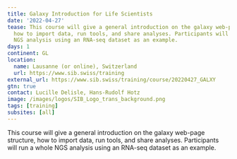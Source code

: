 ```yaml
---
title: Galaxy Introduction for Life Scientists
date: '2022-04-27'
tease: This course will give a general introduction on the galaxy web-page structure,
  how to import data, run tools, and share analyses. Participants will run a whole
  NGS analysis using an RNA-seq dataset as an example.
days: 1
continent: GL
location:
  name: Lausanne (or online), Switzerland
  url: https://www.sib.swiss/training
external_url: https://www.sib.swiss/training/course/20220427_GALXY
gtn: true
contact: Lucille Delisle, Hans-Rudolf Hotz
image: /images/logos/SIB_Logo_trans_background.png
tags: [training]
subsites: [all]
---
```


This course will give a general introduction on the galaxy web-page structure, how to import data, run tools, and share analyses. Participants will run a whole NGS analysis using an RNA-seq dataset as an example.
